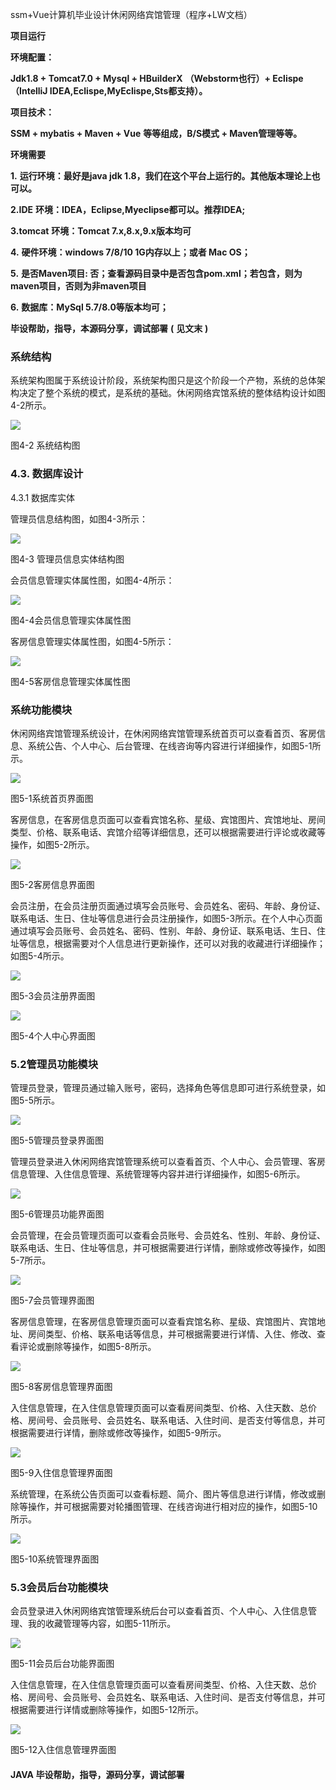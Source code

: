 ssm+Vue计算机毕业设计休闲网络宾馆管理（程序+LW文档）

**项目运行**

**环境配置：**

**Jdk1.8 + Tomcat7.0 + Mysql + HBuilderX** **（Webstorm也行）+ Eclispe（IntelliJ
IDEA,Eclispe,MyEclispe,Sts都支持）。**

**项目技术：**

**SSM + mybatis + Maven + Vue** **等等组成，B/S模式 + Maven管理等等。**

**环境需要**

**1.** **运行环境：最好是java jdk 1.8，我们在这个平台上运行的。其他版本理论上也可以。**

**2.IDE** **环境：IDEA，Eclipse,Myeclipse都可以。推荐IDEA;**

**3.tomcat** **环境：Tomcat 7.x,8.x,9.x版本均可**

**4.** **硬件环境：windows 7/8/10 1G内存以上；或者 Mac OS；**

**5.** **是否Maven项目: 否；查看源码目录中是否包含pom.xml；若包含，则为maven项目，否则为非maven项目**

**6.** **数据库：MySql 5.7/8.0等版本均可；**

**毕设帮助，指导，本源码分享，调试部署** **(** **见文末** **)**

### 系统结构

系统架构图属于系统设计阶段，系统架构图只是这个阶段一个产物，系统的总体架构决定了整个系统的模式，是系统的基础。休闲网络宾馆系统的整体结构设计如图4-2所示。

![](./res/a04b56ed36f840849337b1aa43d56e60.png)

图4-2 系统结构图

### 4.3. 数据库设计

4.3.1 数据库实体

管理员信息结构图，如图4-3所示：

![](./res/3cdbc1ca6e8c45a2b0a16e67407e4775.png)

图4-3 管理员信息实体结构图

会员信息管理实体属性图，如图4-4所示：

![](./res/89004866d3994ecf8d148c63478c6044.png)

图4-4会员信息管理实体属性图

客房信息管理实体属性图，如图4-5所示：

![](./res/ebe6e1aa98114a27b864b82d01cbd9c3.png)

图4-5客房信息管理实体属性图

### 系统功能模块

休闲网络宾馆管理系统设计，在休闲网络宾馆管理系统首页可以查看首页、客房信息、系统公告、个人中心、后台管理、在线咨询等内容进行详细操作，如图5-1所示。

![](./res/6aec89c3003c4fe0bd5d06970a1520d3.png)

图5-1系统首页界面图

客房信息，在客房信息页面可以查看宾馆名称、星级、宾馆图片、宾馆地址、房间类型、价格、联系电话、宾馆介绍等详细信息，还可以根据需要进行评论或收藏等操作，如图5-2所示。

![](./res/a57a0236089e44c4987dddbf7f18a830.png)

图5-2客房信息界面图

会员注册，在会员注册页面通过填写会员账号、会员姓名、密码、年龄、身份证、联系电话、生日、住址等信息进行会员注册操作，如图5-3所示。在个人中心页面通过填写会员账号、会员姓名、密码、性别、年龄、身份证、联系电话、生日、住址等信息，根据需要对个人信息进行更新操作，还可以对我的收藏进行详细操作；如图5-4所示。

![](./res/43bc8851d375433b8828d670a9c61982.png)

图5-3会员注册界面图

![](./res/5dbadab4937d45fdb3223a06459823f6.png)

图5-4个人中心界面图

### 5.2管理员功能模块

管理员登录，管理员通过输入账号，密码，选择角色等信息即可进行系统登录，如图5-5所示。

![](./res/76eebfeee1d244989087705d81b90c50.png)

图5-5管理员登录界面图

管理员登录进入休闲网络宾馆管理系统可以查看首页、个人中心、会员管理、客房信息管理、入住信息管理、系统管理等内容并进行详细操作，如图5-6所示。

![](./res/aa8100fe070f4d07a03fddb31c2073ba.png)

图5-6管理员功能界面图

会员管理，在会员管理页面可以查看会员账号、会员姓名、性别、年龄、身份证、联系电话、生日、住址等信息，并可根据需要进行详情，删除或修改等操作，如图5-7所示。

![](./res/ea73e98fcc46460886d9f059a86c9a8e.png)

图5-7会员管理界面图

客房信息管理，在客房信息管理页面可以查看宾馆名称、星级、宾馆图片、宾馆地址、房间类型、价格、联系电话等信息，并可根据需要进行详情、入住、修改、查看评论或删除等操作，如图5-8所示。

![](./res/d9f61f4fa65c4569b905f0dccecd65f5.png)

图5-8客房信息管理界面图

入住信息管理，在入住信息管理页面可以查看房间类型、价格、入住天数、总价格、房间号、会员账号、会员姓名、联系电话、入住时间、是否支付等信息，并可根据需要进行详情，删除或修改等操作，如图5-9所示。

![](./res/b7b9d3133a4a496c8cd9fcf6a2e47199.png)

图5-9入住信息管理界面图

系统管理，在系统公告页面可以查看标题、简介、图片等信息进行详情，修改或删除等操作，并可根据需要对轮播图管理、在线咨询进行相对应的操作，如图5-10所示。

![](./res/b3c7845d4dc948688e4bb2c37e068628.png)

图5-10系统管理界面图

### 5.3会员后台功能模块

会员登录进入休闲网络宾馆管理系统后台可以查看首页、个人中心、入住信息管理、我的收藏管理等内容，如图5-11所示。

![](./res/c8e2a24ec7a14918ab106a2d57312d97.png)

图5-11会员后台功能界面图

入住信息管理，在入住信息管理页面可以查看房间类型、价格、入住天数、总价格、房间号、会员账号、会员姓名、联系电话、入住时间、是否支付等信息，并可根据需要进行详情或删除等操作，如图5-12所示。

![](./res/9e69ac5d918f4efa8436797992f7dcb6.png)

图5-12入住信息管理界面图

#### **JAVA** **毕设帮助，指导，源码分享，调试部署**

